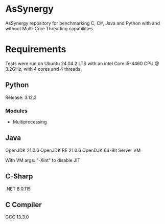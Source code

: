 # AsSynergy
AsSynergy repository for benchmarking C, C#, Java and Python with and without Multi-Core Threading capabilities.

# Requirements

Tests were run on Ubuntu 24.04.2 LTS with an intel Core i5-4460 CPU @ 3.2GHz, with 4 cores and 4 threads.

## Python 
Release: 3.12.3

### Modules

- Multiprocessing

## Java
OpenJDK 21.0.6
OpenJDK RE 21.0.6
OpenDJK 64-Bit Server VM

With VM args: "-Xint" to disable JIT

## C-Sharp
.NET 8.0.115

## C Compiler
GCC 13.3.0
